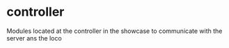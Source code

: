 # controller
Modules located at the controller in the showcase to communicate with the server ans the loco

